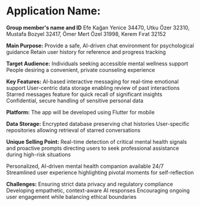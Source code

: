 # Application Name: 

**Group member's name and ID**
Efe Kağan Yenice 34470,
Utku Özer 32310,
Mustafa Bozyel 32417,
Ömer Mert Özel 31998,
Kerem Fırat 32152


**Main Purpose:**
Provide a safe, AI-driven chat environment for psychological guidance
Retain user history for reference and progress tracking

**Target Audience:**
Individuals seeking accessible mental wellness support
People desiring a convenient, private counseling experience

**Key Features:**
AI-based interactive messaging for real-time emotional support
User-centric data storage enabling review of past interactions
Starred messages feature for quick recall of significant insights
Confidential, secure handling of sensitive personal data

**Platform:**
The app will be developed using Flutter for mobile

**Data Storage:**
Encrypted database preserving chat histories
User-specific repositories allowing retrieval of starred conversations

**Unique Selling Point:**
Real-time detection of critical mental health signals and proactive prompts directing users to seek professional assistance during high-risk situations

Personalized, AI-driven mental health companion available 24/7
Streamlined user experience highlighting pivotal moments for self-reflection 

**Challenges:**
Ensuring strict data privacy and regulatory compliance
Developing empathetic, context-aware AI responses
Encouraging ongoing user engagement while balancing ethical boundaries
